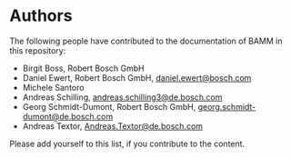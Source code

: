 # Authors 

The following people have contributed to the documentation of BAMM in this repository:

* Birgit Boss, Robert Bosch GmbH
* Daniel Ewert, Robert Bosch GmbH, daniel.ewert@bosch.com
* Michele Santoro
* Andreas Schilling, andreas.schilling3@de.bosch.com
* Georg Schmidt-Dumont, Robert Bosch GmbH, georg.schmidt-dumont@de.bosch.com 
* Andreas Textor, Andreas.Textor@de.bosch.com

Please add yourself to this list, if you contribute to the content.